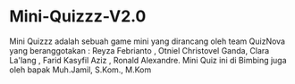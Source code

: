 # Mini-Quizzz-V2.0
Mini Quizzz adalah sebuah game mini yang dirancang oleh team QuizNova yang beranggotakan : Reyza Febrianto , Otniel Christovel Ganda, Clara La'lang , Farid Kasyfil Aziz , Ronald Alexandre. Mini Quiz ini di Bimbing juga oleh bapak  Muh.Jamil, S.Kom., M.Kom
